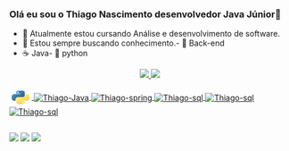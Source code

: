 ### Olá eu sou o Thiago Nascimento desenvolvedor Java Júnior👋


- 🔭 Atualmente estou cursando Análise e desenvolvimento de software.
- 🌱 Estou sempre buscando conhecimento.- 🤔 Back-end
- ☕ Java- 🐍 python

<div align="center">
  <a href="https://github.com/nascimentotnp">
  <img height="180em" src="https://github-readme-stats.vercel.app/api?username=nascimentotnp&show_icons=true&theme=cobalt&include_all_commits=true&count_private=true"/>
    
  <img height="180em" src="https://github-readme-stats.vercel.app/api/top-langs/?username=nascimentotnp&layout=compact&langs_count=7&theme=cobalt"/>
</div>
  
</div>
<div style="display: inline_block"><br>
 <img align="center" alt="Thiago-Python" height="30" width="40" src="https://raw.githubusercontent.com/devicons/devicon/master/icons/python/python-original.svg">
 <img  align="center" alt="Thiago-Java" height="30" width="40" src="https://cdn.jsdelivr.net/gh/devicons/devicon/icons/java/java-original.svg" />
 <img align="center" alt="Thiago-spring" height="30" width="40" src="https://cdn.jsdelivr.net/gh/devicons/devicon/icons/spring/spring-original.svg" />
 <img align="center" alt="Thiago-sql" height="30" width="40" src="https://cdn.jsdelivr.net/gh/devicons/devicon/icons/microsoftsqlserver/microsoftsqlserver-plain-wordmark.svg"/>
 <img align="center" alt="Thiago-sql" height="30" width="40" src="https://cdn.jsdelivr.net/gh/devicons/devicon/icons/mysql/mysql-original.svg" />
 <img align="center" alt="Thiago-sql" height="30" width="40" src="https://cdn.jsdelivr.net/gh/devicons/devicon/icons/postgresql/postgresql-plain.svg" />
</div>
  
  ##
 
<div> 
  <a href="https://instagram.com/euxiago" target="_blank"><img src="https://img.shields.io/badge/-Instagram-%23E4405F?style=for-the-badge&logo=instagram&logoColor=white" target="_blank"></a>
  <a href = "mailto:nascimentotnp@gmail.com"><img src="https://img.shields.io/badge/-Gmail-%23333?style=for-the-badge&logo=gmail&logoColor=white" target="_blank"></a>
  <a href="https://www.linkedin.com/in/nascimentotnp" target="_blank"><img src="https://img.shields.io/badge/-LinkedIn-%230077B5?style=for-the-badge&logo=linkedin&logoColor=white" target="_blank"></a> 
  
</div>
